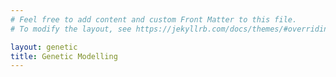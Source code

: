 ```yaml
---
# Feel free to add content and custom Front Matter to this file.
# To modify the layout, see https://jekyllrb.com/docs/themes/#overriding-theme-defaults

layout: genetic
title: Genetic Modelling
---
```

